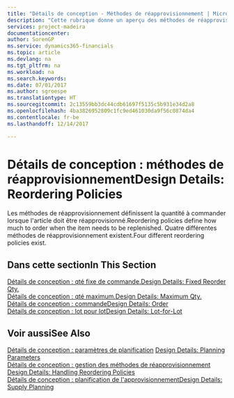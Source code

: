 ```yaml
---
title: "Détails de conception - Méthodes de réapprovisionnement | Microsoft Docs"
description: "Cette rubrique donne un aperçu des méthodes de réapprovisionnement."
services: project-madeira
documentationcenter: 
author: SorenGP
ms.service: dynamics365-financials
ms.topic: article
ms.devlang: na
ms.tgt_pltfrm: na
ms.workload: na
ms.search.keywords: 
ms.date: 07/01/2017
ms.author: sgroespe
ms.translationtype: HT
ms.sourcegitcommit: 2c13559bb3dc44cdb61697f5135c5b931e34d2a8
ms.openlocfilehash: 4ba3826952809c1fc9ed461030da9f56c0874da4
ms.contentlocale: fr-be
ms.lasthandoff: 12/14/2017

---
```

# <a name="design-details-reordering-policies"></a><span data-ttu-id="52ec5-103">Détails de conception : méthodes de réapprovisionnement</span><span class="sxs-lookup"><span data-stu-id="52ec5-103">Design Details: Reordering Policies</span></span>
<span data-ttu-id="52ec5-104">Les méthodes de réapprovisionnement définissent la quantité à commander lorsque l'article doit être réapprovisionné.</span><span class="sxs-lookup"><span data-stu-id="52ec5-104">Reordering policies define how much to order when the item needs to be replenished.</span></span> <span data-ttu-id="52ec5-105">Quatre différentes méthodes de réapprovisionnement existent.</span><span class="sxs-lookup"><span data-stu-id="52ec5-105">Four different reordering policies exist.</span></span>  

## <a name="in-this-section"></a><span data-ttu-id="52ec5-106">Dans cette section</span><span class="sxs-lookup"><span data-stu-id="52ec5-106">In This Section</span></span>  
[<span data-ttu-id="52ec5-107">Détails de conception : qté fixe de commande.</span><span class="sxs-lookup"><span data-stu-id="52ec5-107">Design Details: Fixed Reorder Qty.</span></span>](design-details-fixed-reorder-qty.md)  
[<span data-ttu-id="52ec5-108">Détails de conception : qté maximum.</span><span class="sxs-lookup"><span data-stu-id="52ec5-108">Design Details: Maximum Qty.</span></span>](design-details-maximum-qty.md)  
[<span data-ttu-id="52ec5-109">Détails de conception : commande</span><span class="sxs-lookup"><span data-stu-id="52ec5-109">Design Details: Order</span></span>](design-details-order.md)  
[<span data-ttu-id="52ec5-110">Détails de conception : lot pour lot</span><span class="sxs-lookup"><span data-stu-id="52ec5-110">Design Details: Lot-for-Lot</span></span>](design-details-lot-for-lot.md)  

## <a name="see-also"></a><span data-ttu-id="52ec5-111">Voir aussi</span><span class="sxs-lookup"><span data-stu-id="52ec5-111">See Also</span></span>  
<span data-ttu-id="52ec5-112">[Détails de conception : paramètres de planification](design-details-planning-parameters.md) </span><span class="sxs-lookup"><span data-stu-id="52ec5-112">[Design Details: Planning Parameters](design-details-planning-parameters.md) </span></span>  
<span data-ttu-id="52ec5-113">[Détails de conception : gestion des méthodes de réapprovisionnement](design-details-handling-reordering-policies.md) </span><span class="sxs-lookup"><span data-stu-id="52ec5-113">[Design Details: Handling Reordering Policies](design-details-handling-reordering-policies.md) </span></span>  
[<span data-ttu-id="52ec5-114">Détails de conception : planification de l'approvisionnement</span><span class="sxs-lookup"><span data-stu-id="52ec5-114">Design Details: Supply Planning</span></span>](design-details-supply-planning.md)

